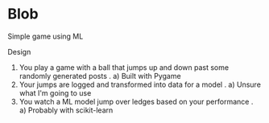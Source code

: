 # Blob
Simple game using ML

Design
  1) You play a game with a ball that jumps up and down past some randomly generated posts . 
    a) Built with Pygame
  2) Your jumps are logged and transformed into data for a model . 
    a) Unsure what I'm going to use
  3) You watch a ML model jump over ledges based on your performance . 
    a) Probably with scikit-learn
